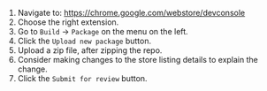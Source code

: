 1. Navigate to: https://chrome.google.com/webstore/devconsole
1. Choose the right extension.
1. Go to `Build` -> `Package` on the menu on the left.
1. Click the `Upload new package` button.
1. Upload a zip file, after zipping the repo.
1. Consider making changes to the store listing details to explain the change.
1. Click the `Submit for review` button.
